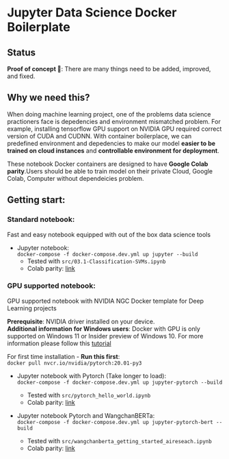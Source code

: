 # Jupyter Data Science Docker Boilerplate

## Status

**Proof of concept 🚧**: There are many things need to be added, improved, and fixed. 

## Why we need this?
When doing machine learning project, one of the problems data science practioners face is depedencies and environment mismatched problem. For example, installing tensorflow GPU support on NVIDIA GPU required correct version of CUDA and CUDNN. With container boilerplace, we can predefined environment and depedencies to make our model **easier to be trained on cloud instances** and **controllable environment for deployment**.

These notebook Docker containers are designed to have **Google Colab parity**.Users should be able to train model on their private Cloud, Google Colab, Computer without dependeicies problem. 

## Getting start:



### Standard notebook:
    
Fast and easy notebook equipped with out of the box data science tools

- Jupyter notebook:   
`docker-compose -f docker-compose.dev.yml up jupyter --build`  
    - Tested with `src/03.1-Classification-SVMs.ipynb`
    - Colab parity: [link](https://colab.research.google.com/github/new5558/Jutyper-Data-Science-Docker-Boilerplate/blob/master/src/03.1-Classification-SVMs.ipynb)

### GPU supported notebook:

GPU supported notebook with NVIDIA NGC Docker template for Deep Learning projects   

**Prerequisite**: NVIDIA driver installed on your device.   
**Additional information for Windows users**: Docker with GPU is only supported on Windows 11 or Insider preview of Windows 10. For more information please follow this [tutorial](https://docs.nvidia.com/cuda/wsl-user-guide/index.html)     

For first time installation - **Run this first**:   
    `docker pull nvcr.io/nvidia/pytorch:20.01-py3`
   

- Jupyter notebook with Pytorch (Take longer to load):   
    `docker-compose -f docker-compose.dev.yml up jupyter-pytorch --build`
    - Tested with `src/pytorch_hello_world.ipynb`    
    - Colab parity: [link](https://colab.research.google.com/github/new5558/Jutyper-Data-Science-Docker-Boilerplate/blob/master/src/pytorch_hello_world.ipynb)

- Jupyter notebook Pytorch and WangchanBERTa:    
`docker-compose -f docker-compose.dev.yml up jupyter-pytorch-bert --build`
    - Tested with `src/wangchanberta_getting_started_aireseach.ipynb`
    - Colab parity: [link](https://colab.research.google.com/github/new5558/Jutyper-Data-Science-Docker-Boilerplate/blob/master/src/wangchanberta_getting_started_aireseach.ipynb)
